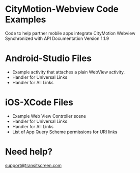 # CityMotion-Webview Code Examples
Code to help partner mobile apps integrate CityMotion Webview
Synchronized with API Documentation Version 1.1.9

# Android-Studio Files
- Example activity that attaches a plain WebView activity.
- Handler for Universal Links
- Handler for All Links

# iOS-XCode Files
- Example Web View Controller scene
- Handler for Universal Links
- Handler for All Links
- List of App Query Scheme permissions for URI links

# Need help?
support@transitscreen.com 

